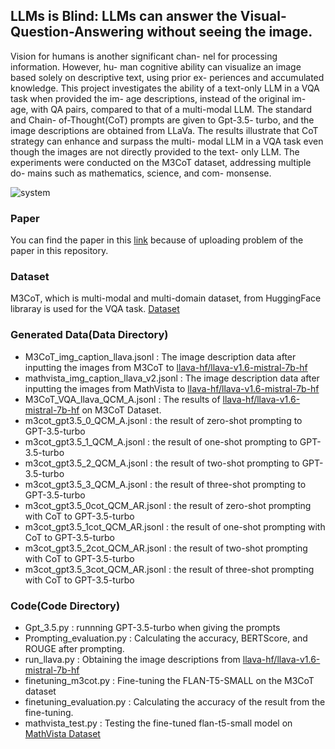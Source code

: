 ## LLMs is Blind: LLMs can answer the Visual-Question-Answering without seeing the image.
Vision for humans is another significant chan-
nel for processing information. However, hu-
man cognitive ability can visualize an image
based solely on descriptive text, using prior ex-
periences and accumulated knowledge. This
project investigates the ability of a text-only
LLM in a VQA task when provided the im-
age descriptions, instead of the original im-
age, with QA pairs, compared to that of a
multi-modal LLM. The standard and Chain-
of-Thought(CoT) prompts are given to Gpt-3.5-
turbo, and the image descriptions are obtained
from LLaVa. The results illustrate that CoT
strategy can enhance and surpass the multi-
modal LLM in a VQA task even though the
images are not directly provided to the text-
only LLM. The experiments were conducted
on the M3CoT dataset, addressing multiple do-
mains such as mathematics, science, and com-
monsense.

![system](https://github.com/user-attachments/assets/9bfea4bd-c6df-4186-bfb9-979f9309e728)
### Paper
You can find the paper in this [link](https://drive.google.com/file/d/195ztptTjsfzqGNOEEseaiaTU_CCnlfIF/view?usp=sharing) because of uploading problem of the paper in this repository.

### Dataset
M3CoT, which is multi-modal and multi-domain dataset, from HuggingFace libraray is used for the VQA task. [Dataset](https://huggingface.co/datasets/LightChen2333/M3CoT)

### Generated Data(Data Directory)
* M3CoT_img_caption_llava.jsonl : The image description data after inputting the images from M3CoT to [llava-hf/llava-v1.6-mistral-7b-hf](https://huggingface.co/llava-hf/llava-v1.6-mistral-7b-hf)
* mathvista_img_caption_llava_v2.jsonl :  The image description data after inputting the images from MathVista to [llava-hf/llava-v1.6-mistral-7b-hf](https://huggingface.co/llava-hf/llava-v1.6-mistral-7b-hf)
* M3CoT_VQA_llava_QCM_A.jsonl : The results of [llava-hf/llava-v1.6-mistral-7b-hf](https://huggingface.co/llava-hf/llava-v1.6-mistral-7b-hf) on M3CoT Dataset.
* m3cot_gpt3.5_0_QCM_A.jsonl : the result of zero-shot prompting to GPT-3.5-turbo
* m3cot_gpt3.5_1_QCM_A.jsonl : the result of one-shot prompting to GPT-3.5-turbo
* m3cot_gpt3.5_2_QCM_A.jsonl : the result of two-shot prompting to GPT-3.5-turbo
* m3cot_gpt3.5_3_QCM_A.jsonl : the result of three-shot prompting to GPT-3.5-turbo
* m3cot_gpt3.5_0cot_QCM_AR.jsonl : the result of zero-shot prompting with CoT to GPT-3.5-turbo
* m3cot_gpt3.5_1cot_QCM_AR.jsonl : the result of one-shot prompting with CoT to GPT-3.5-turbo
* m3cot_gpt3.5_2cot_QCM_AR.jsonl : the result of two-shot prompting with CoT to GPT-3.5-turbo
* m3cot_gpt3.5_3cot_QCM_AR.jsonl : the result of three-shot prompting with CoT to GPT-3.5-turbo

### Code(Code Directory)
* Gpt_3.5.py : runnning GPT-3.5-turbo when giving the prompts
* Prompting_evaluation.py : Calculating the accuracy, BERTScore, and ROUGE after prompting.
* run_llava.py :  Obtaining the image descriptions from [llava-hf/llava-v1.6-mistral-7b-hf](https://huggingface.co/llava-hf/llava-v1.6-mistral-7b-hf)
* finetuning_m3cot.py : Fine-tuning the FLAN-T5-SMALL on the M3CoT dataset
* finetuning_evaluation.py : Calculating the accuracy of the result from the fine-tuning.
* mathvista_test.py : Testing the fine-tuned flan-t5-small model on [MathVista Dataset](https://huggingface.co/datasets/AI4Math/MathVista)


